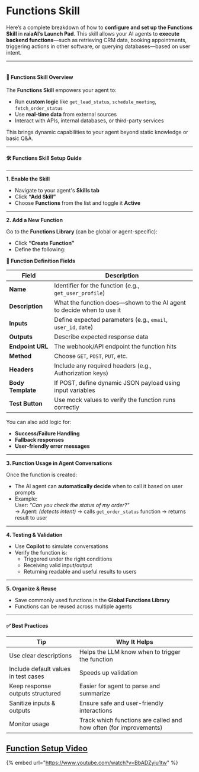 # Functions Skill

Here’s a complete breakdown of how to **configure and set up the Functions Skill** in **raiaAI’s Launch Pad**. This skill allows your AI agents to **execute backend functions**—such as retrieving CRM data, booking appointments, triggering actions in other software, or querying databases—based on user intent.

***

<figure><img src="../.gitbook/assets/Screenshot 2025-04-17 at 10.35.28 AM.png" alt=""><figcaption></figcaption></figure>

#### 🧩 **Functions Skill Overview**

The **Functions Skill** empowers your agent to:

* Run **custom logic** like `get_lead_status`, `schedule_meeting`, `fetch_order_status`
* Use **real-time data** from external sources
* Interact with APIs, internal databases, or third-party services

This brings dynamic capabilities to your agent beyond static knowledge or basic Q\&A.

***

#### 🛠️ **Functions Skill Setup Guide**

***

**1. Enable the Skill**

* Navigate to your agent's **Skills tab**
* Click **“Add Skill”**
* Choose **Functions** from the list and toggle it **Active**

***

**2. Add a New Function**

Go to the **Functions Library** (can be global or agent-specific):

* Click **“Create Function”**
* Define the following:

**🧾 Function Definition Fields**

| Field             | Description                                                           |
| ----------------- | --------------------------------------------------------------------- |
| **Name**          | Identifier for the function (e.g., `get_user_profile`)                |
| **Description**   | What the function does—shown to the AI agent to decide when to use it |
| **Inputs**        | Define expected parameters (e.g., `email`, `user_id`, `date`)         |
| **Outputs**       | Describe expected response data                                       |
| **Endpoint URL**  | The webhook/API endpoint the function hits                            |
| **Method**        | Choose `GET`, `POST`, `PUT`, etc.                                     |
| **Headers**       | Include any required headers (e.g., Authorization keys)               |
| **Body Template** | If POST, define dynamic JSON payload using input variables            |
| **Test Button**   | Use mock values to verify the function runs correctly                 |

You can also add logic for:

* **Success/Failure Handling**
* **Fallback responses**
* **User-friendly error messages**

***

**3. Function Usage in Agent Conversations**

Once the function is created:

* The AI agent can **automatically decide** when to call it based on user prompts
* Example:\
  User: _"Can you check the status of my order?"_\
  → Agent: _(detects intent)_ → calls `get_order_status` function → returns result to user

***

**4. Testing & Validation**

* Use **Copilot** to simulate conversations
* Verify the function is:
  * Triggered under the right conditions
  * Receiving valid input/output
  * Returning readable and useful results to users

***

**5. Organize & Reuse**

* Save commonly used functions in the **Global Functions Library**
* Functions can be reused across multiple agents

***

#### ✅ **Best Practices**

| Tip                                  | Why It Helps                                                      |
| ------------------------------------ | ----------------------------------------------------------------- |
| Use clear descriptions               | Helps the LLM know when to trigger the function                   |
| Include default values in test cases | Speeds up validation                                              |
| Keep response outputs structured     | Easier for agent to parse and summarize                           |
| Sanitize inputs & outputs            | Ensure safe and user-friendly interactions                        |
| Monitor usage                        | Track which functions are called and how often (for improvements) |

## [Function Setup Video](https://www.youtube.com/watch?v=BbADZyiu1tw)

{% embed url="https://www.youtube.com/watch?v=BbADZyiu1tw" %}
